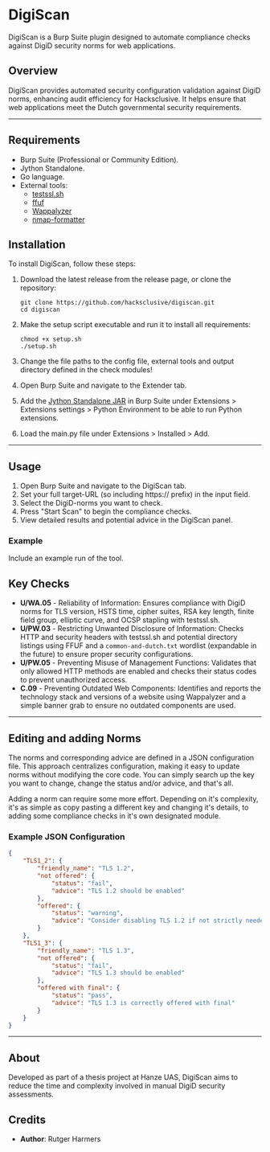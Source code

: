 # DigiScan

DigiScan is a Burp Suite plugin designed to automate compliance checks against DigiD security norms for web applications.

## Overview

DigiScan provides automated security configuration validation against DigiD norms, enhancing audit efficiency for Hacksclusive. It helps ensure that web applications meet the Dutch governmental security requirements.

---

## Requirements

- Burp Suite (Professional or Community Edition).
- Jython Standalone.
- Go language.
- External tools:
  - [testssl.sh](https://testssl.sh/)
  - [ffuf](https://github.com/ffuf/ffuf)
  - [Wappalyzer](https://github.com/Webklex/wappalyzer)
  - [nmap-formatter](https://github.com/vdjagilev/nmap-formatter)

## Installation

To install DigiScan, follow these steps:

1. Download the latest release from the release page, or clone the repository:
   ```
   git clone https://github.com/hacksclusive/digiscan.git
   cd digiscan
   ```
   
2. Make the setup script executable and run it to install all requirements:
   ```
   chmod +x setup.sh
   ./setup.sh
   ```
   
3. Change the file paths to the config file, external tools and output directory defined in the check modules!
  
4. Open Burp Suite and navigate to the Extender tab.

5. Add the [Jython Standalone JAR](https://repo1.maven.org/maven2/org/python/jython-standalone/2.7.4b2/jython-standalone-2.7.4b2.jar) in Burp Suite under Extensions > Extensions settings > Python Environment to be able to run Python extensions.

6. Load the main.py file under Extensions > Installed > Add.

---

## Usage

1. Open Burp Suite and navigate to the DigiScan tab.
2. Set your full target-URL (so including https:// prefix) in the input field.
3. Select the DigiD-norms you want to check.
4. Press "Start Scan" to begin the compliance checks.
5. View detailed results and potential advice in the DigiScan panel.

### Example

Include an example run of the tool.

## Key Checks

- **U/WA.05** - Reliability of Information: Ensures compliance with DigiD norms for TLS version, HSTS time, cipher suites, RSA key length, finite field group, elliptic curve, and OCSP stapling with testssl.sh.
- **U/PW.03** - Restricting Unwanted Disclosure of Information: Checks HTTP and security headers with testssl.sh and potential directory listings using FFUF and a `common-and-dutch.txt` wordlist (expandable in the future) to ensure proper security configurations.
- **U/PW.05** - Preventing Misuse of Management Functions: Validates that only allowed HTTP methods are enabled and checks their status codes to prevent unauthorized access.
- **C.09** - Preventing Outdated Web Components: Identifies and reports the technology stack and versions of a website using Wappalyzer and a simple banner grab to ensure no outdated components are used.

---

## Editing and adding Norms

The norms and corresponding advice are defined in a JSON configuration file. This approach centralizes configuration, making it easy to update norms without modifying the core code. You can simply search up the key you want to change, change the status and/or advice, and that's all. 

Adding a norm can require some more effort. Depending on it's complexity, it's as simple as copy pasting a different key and changing it's details, to adding some compliance checks in it's own designated module.

### Example JSON Configuration

```json
{
    "TLS1_2": {
        "friendly_name": "TLS 1.2",
        "not offered": {
            "status": "fail",
            "advice": "TLS 1.2 should be enabled"
        },
        "offered": {
            "status": "warning",
            "advice": "Consider disabling TLS 1.2 if not strictly needed"
        }
    },
    "TLS1_3": {
        "friendly_name": "TLS 1.3",
        "not offered": {
            "status": "fail",
            "advice": "TLS 1.3 should be enabled"
        },
        "offered with final": {
            "status": "pass",
            "advice": "TLS 1.3 is correctly offered with final"
        }
    }
}
```

---

## About

Developed as part of a thesis project at Hanze UAS, DigiScan aims to reduce the time and complexity involved in manual DigiD security assessments.

## Credits

- **Author**: Rutger Harmers
